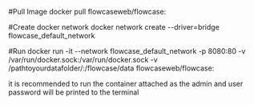 #Pull Image
docker pull flowcaseweb/flowcase:<version>

#Create docker network
docker network create --driver=bridge flowcase_default_network

#Run
docker run -it --network flowcase_default_network -p 8080:80 -v /var/run/docker.sock:/var/run/docker.sock -v /pathtoyourdatafolder/:/flowcase/data flowcaseweb/flowcase:<version>

it is recommended to run the container attached as the admin and user password will be printed to the terminal
